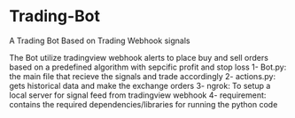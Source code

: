 # Trading-Bot
A Trading Bot Based on Trading Webhook signals 

The Bot utilize tradingview webhook alerts to place buy and sell orders based on a predefined algorithm with sepcific profit and stop loss
1- Bot.py: the main file that recieve the signals and trade accordingly 
2- actions.py: gets historical data and make the exchange orders 
3- ngrok: To setup a local server for signal feed from tradingview webhook 
4- requirement: contains the required dependencies/libraries for running the python code 


